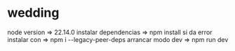 # wedding
node version => 22.14.0
instalar dependencias => npm install
si da error instalar con  => npm i --legacy-peer-deps
arrancar modo dev => npm run dev